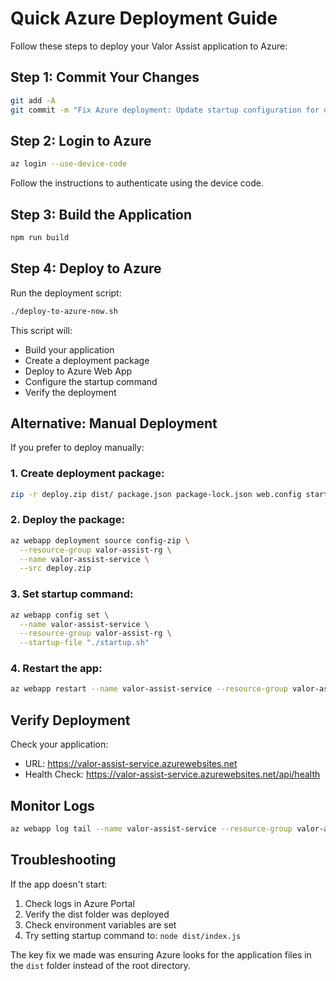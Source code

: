 # Quick Azure Deployment Guide

Follow these steps to deploy your Valor Assist application to Azure:

## Step 1: Commit Your Changes

```bash
git add -A
git commit -m "Fix Azure deployment: Update startup configuration for dist folder"
```

## Step 2: Login to Azure

```bash
az login --use-device-code
```

Follow the instructions to authenticate using the device code.

## Step 3: Build the Application

```bash
npm run build
```

## Step 4: Deploy to Azure

Run the deployment script:

```bash
./deploy-to-azure-now.sh
```

This script will:
- Build your application
- Create a deployment package
- Deploy to Azure Web App
- Configure the startup command
- Verify the deployment

## Alternative: Manual Deployment

If you prefer to deploy manually:

### 1. Create deployment package:
```bash
zip -r deploy.zip dist/ package.json package-lock.json web.config startup.sh ecosystem.config.js .deployment
```

### 2. Deploy the package:
```bash
az webapp deployment source config-zip \
  --resource-group valor-assist-rg \
  --name valor-assist-service \
  --src deploy.zip
```

### 3. Set startup command:
```bash
az webapp config set \
  --name valor-assist-service \
  --resource-group valor-assist-rg \
  --startup-file "./startup.sh"
```

### 4. Restart the app:
```bash
az webapp restart --name valor-assist-service --resource-group valor-assist-rg
```

## Verify Deployment

Check your application:
- URL: https://valor-assist-service.azurewebsites.net
- Health Check: https://valor-assist-service.azurewebsites.net/api/health

## Monitor Logs

```bash
az webapp log tail --name valor-assist-service --resource-group valor-assist-rg
```

## Troubleshooting

If the app doesn't start:

1. Check logs in Azure Portal
2. Verify the dist folder was deployed
3. Check environment variables are set
4. Try setting startup command to: `node dist/index.js`

The key fix we made was ensuring Azure looks for the application files in the `dist` folder instead of the root directory.